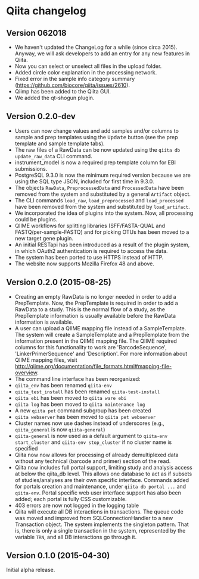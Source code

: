# Qiita changelog

Version 062018
--------------

* We haven't updated the ChangeLog for a while (since circa 2015). Anyway, we will ask developers to add an entry for any new features in Qiita.
* Now you can select or unselect all files in the upload folder.
* Added circle color explanation in the processing network.
* Fixed error in the sample info category summary (https://github.com/biocore/qiita/issues/2610).
* Qiimp has been added to the Qiita GUI.
* We added the qt-shogun plugin.

Version 0.2.0-dev
-----------------

* Users can now change values and add samples and/or columns to sample and prep templates using the <kbd>Update</kbd> button (see the prep template and sample template tabs).
* The raw files of a RawData can be now updated using the `qiita db update_raw_data` CLI command.
* instrument_model is now a required prep template column for EBI submissions.
* PostgreSQL 9.3.0 is now the minimum required version because we are using the SQL type JSON, included for first time in 9.3.0.
* The objects `RawData`, `PreprocessedData` and `ProcessedData` have been removed from the system and substituted by a general `Artifact` object.
* The CLI commands `load_raw`, `load_preprocessed` and `load_processed` have been removed from the system and substituted by `load_artifact`.
* We incorporated the idea of plugins into the system. Now, all processing could be plugins.
* QIIME workflows for splitting libraries (SFF/FASTA-QUAL and FASTQ/per-sample-FASTQ) and for picking OTUs has been moved to a new target gene plugin.
* An initial RESTapi has been introduced as a result of the plugin system, in which OAuth2 authentication is required to access the data.
* The system has been ported to use HTTPS instead of HTTP.
* The website now supports Mozilla Firefox 48 and above.

Version 0.2.0 (2015-08-25)
--------------------------

* Creating an empty RawData is no longer needed in order to add a PrepTemplate.
Now, the PrepTemplate is required in order to add a RawData to a study. This is
the normal flow of a study, as the PrepTemplate information is usually
available before the RawData information is available.
* A user can upload a QIIME mapping file instead of a SampleTemplate. The
system will create a SampleTemplate and a PrepTemplate from the information
present in the QIIME mapping file. The QIIME required columns for this
functionality to work are 'BarcodeSequence', 'LinkerPrimerSequence' and
'Description'. For more information about QIIME mapping files, visit
http://qiime.org/documentation/file_formats.html#mapping-file-overview.
* The command line interface has been reorganized:
 * `qiita_env` has been renamed `qiita-env`
 * `qiita_test_install` has been renamed `qiita-test-install`
 * `qiita ebi` has been moved to `qiita ware ebi`
 * `qiita log` has been moved to `qiita maintenance log`
 * A new `qiita pet` command subgroup has been created
 * `qiita webserver` has been moved to `qiita pet webserver`
* Cluster names now use dashes instead of underscores (e.g., `qiita_general` is now `qiita-general`)
* `qiita-general` is now used as a default argument to `qiita-env start_cluster` and `qiita-env stop_cluster` if no cluster name is specified
* Qiita now now allows for processing of already demultiplexed data without any technical (barcode and primer) section of the read.
* Qiita now includes full portal support, limiting study and analysis access at below the qiita_db level. This allows one database to act as if subsets of studies/analyses are their own specific interface. Commands added for portals creation and maintenance, under `qiita db portal ...` and `qiita-env`. Portal specific web user interface support has also been added; each portal is fully CSS customizable.
* 403 errors are now not logged in the logging table
* Qiita will execute all DB interactions in transactions. The queue code was moved and improved from SQLConnectionHandler to a new Transaction object. The system implements the singleton pattern. That is, there is only a single transaction in the system, represented by the variable `TRN`, and all DB interactions go through it.

Version 0.1.0 (2015-04-30)
--------------------------

Initial alpha release.
